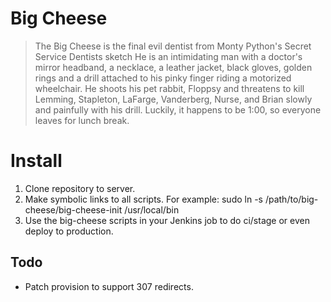 # Big Cheese

> The Big Cheese is the final evil dentist from
> Monty Python's Secret Service Dentists sketch He is an intimidating man
> with a doctor's mirror headband, a necklace, a leather jacket, black
> gloves, golden rings and a drill attached to his pinky finger riding a
> motorized wheelchair. He shoots his pet rabbit, Floppsy and threatens
> to kill Lemming, Stapleton, LaFarge, Vanderberg, Nurse, and Brian slowly
> and painfully with his drill. Luckily, it happens to be 1:00, so
> everyone leaves for lunch break.

# Install

1. Clone repository to server.
1. Make symbolic links to all scripts. For example:
    sudo ln -s /path/to/big-cheese/big-cheese-init /usr/local/bin
1. Use the big-cheese scripts in your Jenkins job to do ci/stage or even deploy to production.


## Todo

- Patch provision to support 307 redirects.

